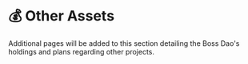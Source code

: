 # 💰 Other Assets

Additional pages will be added to this section detailing the Boss Dao's holdings and plans regarding other projects.
